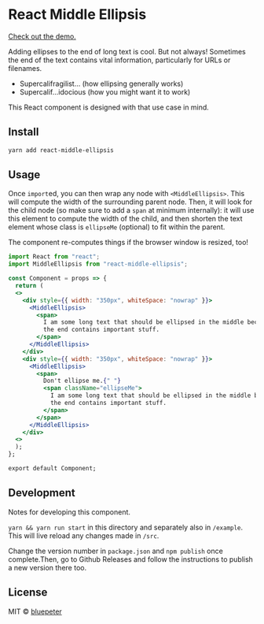 # React Middle Ellipsis

[Check out the demo.](https://bluepeter.github.io/react-middle-ellipsis/)

Adding ellipses to the end of long text is cool. But not always! Sometimes the
end of the text contains vital information, particularly for URLs or filenames.

- Supercalifragilist... (how ellipsing generally works)
- Supercalif...idocious (how you might want it to work)

This React component is designed with that use case in mind.

## Install

```bash
yarn add react-middle-ellipsis
```

## Usage

Once `import`ed, you can then wrap any node with `<MiddleEllipsis>`. This will
compute the width of the surrounding parent node. Then, it will look for the
child node (so make sure to add a `span` at minimum internally): it will use
this element to compute the width of the child, and then shorten the text
element whose class is `ellipseMe` (optional) to fit within the parent.

The component re-computes things if the browser window is resized, too!

```jsx
import React from "react";
import MiddleEllipsis from "react-middle-ellipsis";

const Component = props => {
  return (
  <>
    <div style={{ width: "350px", whiteSpace: "nowrap" }}>
      <MiddleEllipsis>
        <span>
          I am some long text that should be ellipsed in the middle because
          the end contains important stuff.
        </span>
      </MiddleEllipsis>
    </div>
    <div style={{ width: "350px", whiteSpace: "nowrap" }}>
      <MiddleEllipsis>
        <span>
          Don't ellipse me.{" "}
          <span className="ellipseMe">
            I am some long text that should be ellipsed in the middle because
            the end contains important stuff.
          </span>
        </span>
      </MiddleEllipsis>
    </div>
  <>
  );
};

export default Component;
```

## Development

Notes for developing this component.

`yarn && yarn run start` in this directory and separately also in `/example`.
This will live reload any changes made in `/src`.

Change the version number in `package.json` and `npm publish` once
complete.Then, go to Github Releases and follow the instructions to publish a
new version there too.

## License

MIT © [bluepeter](https://github.com/bluepeter)
